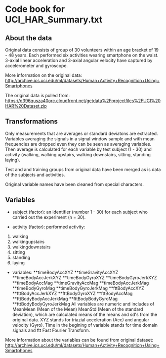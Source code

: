 # Code book for UCI_HAR_Summary.txt

## About the data

Original data consists of group of 30 volunteers within an age bracket of 19 - 48 years. Each performed six activities wearing smartphone on the waist. 3-axial linear acceleration and 3-axial angular velocity have captured by accelerometer and gyroscope.

More information on the original data: http://archive.ics.uci.edu/ml/datasets/Human+Activity+Recognition+Using+Smartphones

The original data is pulled from: https://d396qusza40orc.cloudfront.net/getdata%2Fprojectfiles%2FUCI%20HAR%20Dataset.zip

## Transformations

Only measurements that are averages or standard deviatons are extracted. Variables averaging the signals in a signal window sample and with mean frequencies are dropped even they can be seen as averaging variables. Then average is calculated for each variable by test subject (1 - 30) and activity (walking, walking upstairs, walking downstairs, sitting, standing laying).

Test and and training groups from original data have been merged as is data of the subjects and activities.

Original variable names have been cleaned from special characters.

## Variables

* subject (factor): an identifier (number 1 - 30) for each subject who carried out the experiment (n = 30).

* activity (factor): performed activity:
1. walking
2. walkingupstairs
3. walkingdownstairs
4. sitting
5. standing 
6. laying

* variables:
**timeBodyAccXYZ
**timeGravityAccXYZ
**timeBodyAccJerkXYZ
**timeBodyGyroXYZ
**timeBodyGyroJerkXYZ
**timeBodyAccMag
**timeGravityAccMag
**timeBodyAccJerkMag
**timeBodyGyroMag
**timeBodyGyroJerkMag
**fttBodyAccXYZ
**fttBodyAccJerkXYZ
**fttBodyGyroXYZ
**fttBodyAccMag
**fttBodyBodyAccJerkMag
**fttBodyBodyGyroMag
**fttBodyBodyGyroJerkMag
All variables are numeric and includes of MeanMean (Mean of the Mean) MeanStd (Mean of the standard deviation), which are calculated means of the means and sd's from the original data. 
XYZ stands for triazial acceleration (Acc) and angular velocity (Gyro). 
Time in the begining of variable stands for time domain signals and ftt Fast Fourier Transform.

More information about the variables can be found from original dataset: http://archive.ics.uci.edu/ml/datasets/Human+Activity+Recognition+Using+Smartphones